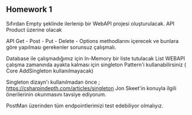 ## Homework 1

Sıfırdan Empty şeklinde ilerlenip bir WebAPI projesi oluşturulacak. API Product üzerine olacak

API Get - Post - Put - Delete - Options methodlarını içerecek ve bunlara göre yapılması gerekenler sorunsuz çalışmalı.

Database ile çalışmadığımız için In-Memory bir liste tutulacak List WEBAPI çalışma zamanında ayakta kalması için singleton Pattern'i kullanabilirsiniz ( Core AddSingleton kullanılmayacak)

Singleton dizayn'ı kullanılmadan önce ; https://csharpindepth.com/articles/singleton Jon Skeet'in konuyla ilgili önerilerinin okunmasını tavsiye ediyorum.

PostMan üzerinden tüm endpointlerimizi test edebiliyor olmalıyız.
